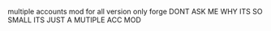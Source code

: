 multiple accounts mod
for all version
only forge
DONT ASK ME WHY ITS SO SMALL  ITS JUST
A MUTIPLE ACC MOD
